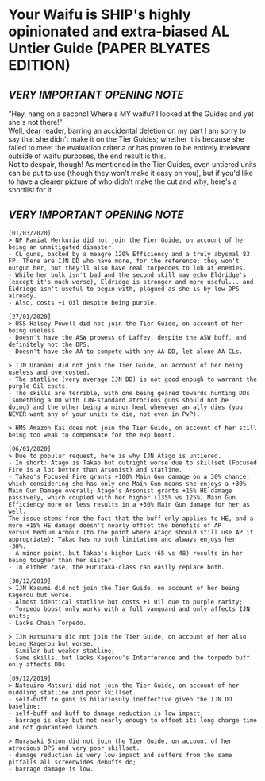 # Your Waifu is SHIP's highly opinionated and extra-biased AL Untier Guide (PAPER BLYATES EDITION)

## _VERY IMPORTANT OPENING NOTE_ 
"Hey, hang on a second! Where's MY waifu? I looked at the Guides and yet she's not there!"  
Well, dear reader, barring an accidental deletion on my part I am sorry to say that she didn't make it on the Tier Guides; whether it is because she failed to meet the evaluation criteria or has proven to be entirely irrelevant outside of waifu purposes, the end result is this.  
Not to despair, though! As mentioned in the Tier Guides, even untiered units can be put to use (though they won't make it easy on you), but if you'd like to have a clearer picture of who didn't make the cut and why, here's a shortlist for it.
## _VERY IMPORTANT OPENING NOTE_ 

```
[01/03/2020]
> NP Pamiat Merkuria did not join the Tier Guide, on account of her being an unmitigated disaster.
- CL guns, backed by a meagre 120% Efficiency and a truly abysmal 83 FP. There are IJN DD who have more, for the reference; they won't
outgun her, but they'll also have real torpedoes to lob at enemies.
- While her bulk isn't bad and the second skill may echo Eldridge's (except it's much worse), Eldridge is stronger and more useful... and
Eldridge isn't useful to begin with, plagued as she is by low DPS already.
- Also, costs +1 Oil despite being purple.

[27/01/2020]
> USS Halsey Powell did not join the Tier Guide, on account of her being useless.
- Doesn't have the ASW prowess of Laffey, despite the ASW buff, and definitely not the DPS.
- Doesn't have the AA to compete with any AA DD, let alone AA CLs.

> IJN Uranami did not join the Tier Guide, on account of her being useless and overcosted.
- The statline (very average IJN DD) is not good enough to warrant the purple Oil costs.
- The skills are terrible, with one being geared towards hunting DDs (something a DD with IJN-standard atrocious guns should not be
doing) and the other being a minor heal whenever an ally dies (you NEVER want any of your units to die, not even in PvP).

> HMS Amazon Kai does not join the Tier Guide, on account of her still being too weak to compensate for the exp boost.

[06/01/2020]
> Due to popular request, here is why IJN Atago is untiered.
- In short: Atago is Takao but outright worse due to skillset (Focused Fire is a lot better than Arsonist) and statline.
- Takao's Focused Fire grants +100% Main Gun damage on a 30% chance, which considering she has only one Main Gun means she enjoys a +30%
Main Gun Damage overall; Atago's Arsonist grants +15% HE damage passively, which coupled with her higher (135% vs 125%) Main Gun
Efficiency more or less results in a +30% Main Gun damage for her as well. 
The issue stems from the fact that the buff only applies to HE, and a mere +15% HE damage doesn't nearly offset the benefits of AP
versus Medium Armour (to the point where Atago should still use AP if appropriate); Takao has no such limitation and always enjoys her
+30%.
- A minor point, but Takao's higher Luck (65 vs 48) results in her being tougher than her sister.
- In either case, the Furutaka-class can easily replace both.

[30/12/2019]
> IJN Kasumi did not join the Tier Guide, on account of her being Kagerou but worse.
- Almost identical statline but costs +1 Oil due to purple rarity;
- Torpedo boost only works with a full vanguard and only affects IJN units;
- Lacks Chain Torpedo.

> IJN Hatsuharu did not join the Tier Guide, on account of her also being Kagerou but worse.
- Similar but weaker statline;
- Same skills, but lacks Kagerou's Interference and the torpedo buff only affects DDs.

[09/12/2019]
> Natsuiro Matsuri did not join the Tier Guide, on account of her middling statline and poor skillset.
- self-buff to guns is hilariosuly ineffective given the IJN DD baseline;
- self-buff and buff to damage reduction is low impact; 
- barrage is okay but not nearly enough to offset its long charge time and not guaranteed launch.

> Murasaki Shion did not join the Tier Guide, on account of her atrocious DPS and very poor skillset. 
- damage reduction is very low-impact and suffers from the same pitfalls all screenwides debuffs do;
- barrage damage is low.
```
